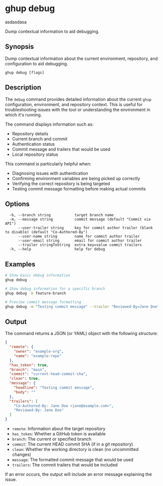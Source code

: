 # ghup debug

asdasdasa

Dump contextual information to aid debugging.

## Synopsis

Dump contextual information about the current environment, repository, and configuration to aid debugging.

```
ghup debug [flags]
```

## Description

The `debug` command provides detailed information about the current `ghup` configuration, environment, and repository context. This is useful for troubleshooting issues with the tool or understanding the environment in which it's running.

The command displays information such as:

- Repository details
- Current branch and commit
- Authentication status
- Commit message and trailers that would be used
- Local repository status

This command is particularly helpful when:

- Diagnosing issues with authentication
- Confirming environment variables are being picked up correctly
- Verifying the correct repository is being targeted
- Testing commit message formatting before making actual commits

## Options

```
  -b, --branch string           target branch name
  -m, --message string          commit message (default "Commit via API")
      --user-trailer string     key for commit author trailer (blank to disable) (default "Co-Authored-By")
      --user-name string        name for commit author trailer
      --user-email string       email for commit author trailer
      --trailer stringToString  extra key=value commit trailers
  -h, --help                    help for debug
```

## Examples

```bash
# Show basic debug information
ghup debug

# Show debug information for a specific branch
ghup debug -b feature-branch

# Preview commit message formatting
ghup debug -m "Testing commit message" --trailer "Reviewed-By=Jane Doe"
```

## Output

The command returns a JSON (or YAML) object with the following structure:

```json
{
  "remote": {
    "owner": "example-org",
    "name": "example-repo"
  },
  "has_token": true,
  "branch": "main",
  "commit": "current-head-commit-sha",
  "clean": true,
  "message": {
    "headline": "Testing commit message",
    "body": ""
  },
  "trailers": [
    "Co-Authored-By: Jane Doe <jane@example.com>",
    "Reviewed-By: Jane Doe"
  ]
}
```

- `remote`: Information about the target repository
- `has_token`: Whether a GitHub token is available
- `branch`: The current or specified branch
- `commit`: The current HEAD commit SHA (if in a git repository)
- `clean`: Whether the working directory is clean (no uncommitted changes)
- `message`: The formatted commit message that would be used
- `trailers`: The commit trailers that would be included

If an error occurs, the output will include an error message explaining the issue.

